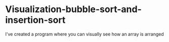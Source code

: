 # Visualization-bubble-sort-and-insertion-sort
I've created a program where you can visually see how an array is arranged
